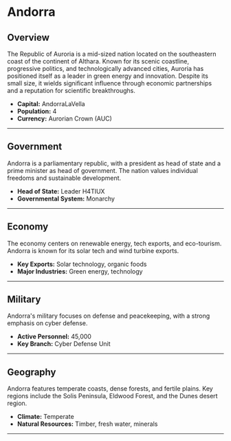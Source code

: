 # Andorra

## Overview
The Republic of Auroria is a mid-sized nation located on the southeastern coast of the continent of Althara. Known for its scenic coastline, progressive politics, and technologically advanced cities, Auroria has positioned itself as a leader in green energy and innovation. Despite its small size, it wields significant influence through economic partnerships and a reputation for scientific breakthroughs.

- **Capital:** AndorraLaVella
- **Population:** 4
- **Currency:** Aurorian Crown (AUC)

---

## Government
Andorra is a parliamentary republic, with a president as head of state and a prime minister as head of government. The nation values individual freedoms and sustainable development.

- **Head of State:** Leader H4TIUX
- **Governmental System:** Monarchy

---

## Economy
The economy centers on renewable energy, tech exports, and eco-tourism. Andorra is known for its solar tech and wind turbine exports.

- **Key Exports:** Solar technology, organic foods
- **Major Industries:** Green energy, technology

---

## Military
Andorra's military focuses on defense and peacekeeping, with a strong emphasis on cyber defense.

- **Active Personnel:** 45,000
- **Key Branch:** Cyber Defense Unit

---

## Geography
Andorra features temperate coasts, dense forests, and fertile plains. Key regions include the Solis Peninsula, Eldwood Forest, and the Dunes desert region.

- **Climate:** Temperate
- **Natural Resources:** Timber, fresh water, minerals

---